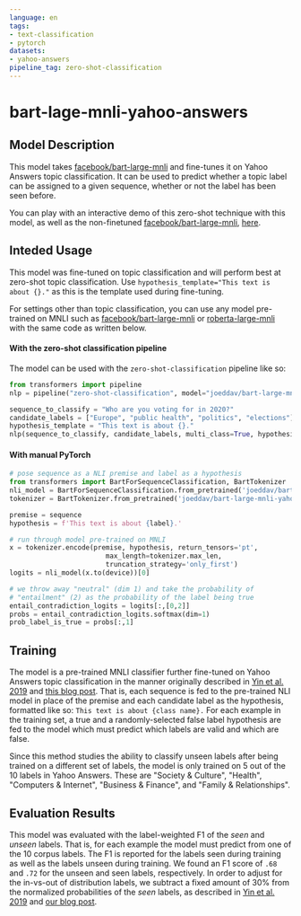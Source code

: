 ```yaml
---
language: en
tags:
- text-classification
- pytorch
datasets:
- yahoo-answers
pipeline_tag: zero-shot-classification
---
```


# bart-lage-mnli-yahoo-answers

## Model Description

This model takes [facebook/bart-large-mnli](https://huggingface.co/facebook/bart-large-mnli) and fine-tunes it on Yahoo Answers topic classification. It can be used to predict whether a topic label can be assigned to a given sequence, whether or not the label has been seen before.

You can play with an interactive demo of this zero-shot technique with this model, as well as the non-finetuned [facebook/bart-large-mnli](https://huggingface.co/facebook/bart-large-mnli), [here](https://huggingface.co/zero-shot/).

## Inteded Usage

This model was fine-tuned on topic classification and will perform best at zero-shot topic classification. Use `hypothesis_template="This text is about {}."` as this is the template used during fine-tuning.

For settings other than topic classification, you can use any model pre-trained on MNLI such as [facebook/bart-large-mnli](https://huggingface.co/facebook/bart-large-mnli) or [roberta-large-mnli](https://huggingface.co/roberta-large-mnli) with the same code as written below.

#### With the zero-shot classification pipeline

The model can be used with the `zero-shot-classification` pipeline like so:

```python
from transformers import pipeline
nlp = pipeline("zero-shot-classification", model="joeddav/bart-large-mnli-yahoo-answers")

sequence_to_classify = "Who are you voting for in 2020?"
candidate_labels = ["Europe", "public health", "politics", "elections"]
hypothesis_template = "This text is about {}."
nlp(sequence_to_classify, candidate_labels, multi_class=True, hypothesis_template=hypothesis_template)
```

#### With manual PyTorch

```python
# pose sequence as a NLI premise and label as a hypothesis
from transformers import BartForSequenceClassification, BartTokenizer
nli_model = BartForSequenceClassification.from_pretrained('joeddav/bart-large-mnli-yahoo-answers')
tokenizer = BartTokenizer.from_pretrained('joeddav/bart-large-mnli-yahoo-answers')

premise = sequence
hypothesis = f'This text is about {label}.'

# run through model pre-trained on MNLI
x = tokenizer.encode(premise, hypothesis, return_tensors='pt',
                        max_length=tokenizer.max_len,
                        truncation_strategy='only_first')
logits = nli_model(x.to(device))[0]

# we throw away "neutral" (dim 1) and take the probability of
# "entailment" (2) as the probability of the label being true 
entail_contradiction_logits = logits[:,[0,2]]
probs = entail_contradiction_logits.softmax(dim=1)
prob_label_is_true = probs[:,1]
```

## Training

The model is a pre-trained MNLI classifier further fine-tuned on Yahoo Answers topic classification in the manner originally described in [Yin et al. 2019](https://arxiv.org/abs/1909.00161) and [this blog post](https://joeddav.github.io/blog/2020/05/29/ZSL.html). That is, each sequence is fed to the pre-trained NLI model in place of the premise and each candidate label as the hypothesis, formatted like so: `This text is about {class name}.` For each example in the training set, a true and a randomly-selected false label hypothesis are fed to the model which must predict which labels are valid and which are false.

Since this method studies the ability to classify unseen labels after being trained on a different set of labels, the model is only trained on 5 out of the 10 labels in Yahoo Answers. These are "Society & Culture", "Health", "Computers & Internet", "Business & Finance", and "Family & Relationships".

## Evaluation Results

This model was evaluated with the label-weighted F1 of the _seen_ and _unseen_ labels. That is, for each example the model must predict from one of the 10 corpus labels. The F1 is reported for the labels seen during training as well as the labels unseen during training. We found an F1 score of `.68` and `.72` for the unseen and seen labels, respectively. In order to adjust for the in-vs-out of distribution labels, we subtract a fixed amount of 30% from the normalized probabilities of the _seen_ labels, as described in [Yin et al. 2019](https://arxiv.org/abs/1909.00161) and [our blog post](https://joeddav.github.io/blog/2020/05/29/ZSL.html).
